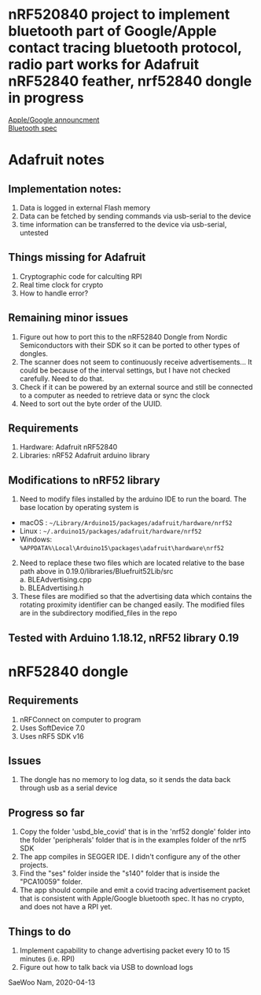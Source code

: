 # nRF520840 project to implement bluetooth part of Google/Apple contact tracing bluetooth protocol, radio part works for Adafruit nRF52840 feather, nrf52840 dongle in progress
[Apple/Google announcment](https://www.apple.com/covid19/contacttracing/)  
[Bluetooth spec](https://covid19-static.cdn-apple.com/applications/covid19/current/static/contact-tracing/pdf/ContactTracing-BluetoothSpecificationv1.1.pdf)

#  Adafruit notes

##  Implementation notes:
1.  Data is logged in external Flash memory
2.  Data can be fetched by sending commands via usb-serial to the device
3.  time information can be transferred to the device via usb-serial, untested

##  Things missing for Adafruit
1.  Cryptographic code for calculting RPI
2.  Real time clock for crypto
3.  How to handle error?

##  Remaining minor issues
1. Figure out how to port this to the nRF52840 Dongle from Nordic Semiconductors with their SDK so it can be ported to other types of dongles.
2. The scanner does not seem to continuously receive advertisements... It could be because of the interval settings, but I have not checked carefully.   Need to do that.
3. Check if it can be powered by an external source and still be connected to a computer as needed to retrieve data or sync the clock
4.  Need to sort out the byte order of the UUID.

##  Requirements
1.  Hardware: Adafruit nRF52840
2.  Libraries: nRF52 Adafruit arduino library

##  Modifications to nRF52 library
1.  Need to modify files installed by the arduino IDE to run the board.  The base location by operating system is
* macOS  : `~/Library/Arduino15/packages/adafruit/hardware/nrf52`
* Linux  : `~/.arduino15/packages/adafruit/hardware/nrf52`
* Windows: `%APPDATA%\Local\Arduino15\packages\adafruit\hardware\nrf52`
2. Need to replace these two files  which are located relative to the base path above in 0.19.0/libraries/Bluefruit52Lib/src  
   a. BLEAdvertising.cpp  
   b. BLEAdvertising.h  
3. These files are modified so that the advertising data which contains the rotating proximity identifier can be changed easily.  The modified files are in the subdirectory modified_files in the repo
  
## Tested with Arduino 1.18.12, nRF52 library 0.19

#  nRF52840 dongle
## Requirements
1. nRFConnect on computer to program
2. Uses SoftDevice 7.0
3. Uses nRF5 SDK v16
## Issues
1. The dongle has no memory to log data, so it sends the data back through usb
   as a serial device
## Progress so far
1. Copy the folder 'usbd_ble_covid' that is in the 'nrf52 dongle' folder into the folder 'peripherals' folder that is in the examples folder of the nrf5 SDK 
2. The app compiles in SEGGER IDE.  I didn't configure any of the other projects.  
3. Find the "ses" folder inside the "s140" folder that is inside the "PCA10059" folder.
4. The app should compile and emit a covid tracing advertisement packet that is consistent with Apple/Google bluetooth spec.  It has no crypto, and does not have a RPI yet. 

## Things to do
1.  Implement capability to change advertising packet every 10 to 15 minutes
    (i.e. RPI)
2.  Figure out how to talk back via USB to download logs

SaeWoo Nam, 2020-04-13
